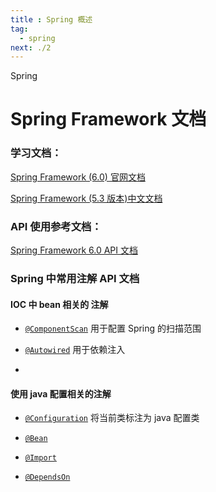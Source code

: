 ```yaml
---
title : Spring 概述
tag: 
  - spring
next: ./2
---
```


Spring

<!-- more -->



# Spring Framework 文档



### 学习文档：

[Spring Framework (6.0) 官网文档](https://docs.spring.io/spring-framework/docs/current/reference/html/)

[Spring Framework (5.3 版本)中文文档](http://docs.jcohy.com/docs/spring-framework/5.3.22/html5/zh-cn/index.html)



### API 使用参考文档：

[Spring Framework 6.0 API 文档](https://docs.spring.io/spring-framework/docs/current/javadoc-api/)





### Spring 中常用注解 API 文档





#### IOC 中 bean 相关的 注解

- [`@ComponentScan`](https://docs.spring.io/spring-framework/docs/current/javadoc-api/org/springframework/context/annotation/ComponentScan.html) 用于配置 Spring 的扫描范围

- [`@Autowired`](https://docs.spring.io/spring-framework/docs/current/javadoc-api/org/springframework/beans/factory/annotation/Autowired.html) 用于依赖注入 
- 







#### 使用 java 配置相关的注解

- [`@Configuration`](https://docs.spring.io/spring-framework/docs/current/javadoc-api/org/springframework/context/annotation/Configuration.html) 将当前类标注为 java 配置类

- [`@Bean`](https://docs.spring.io/spring-framework/docs/current/javadoc-api/org/springframework/context/annotation/Bean.html) 

- [`@Import`](https://docs.spring.io/spring-framework/docs/current/javadoc-api/org/springframework/context/annotation/Import.html)  

- [`@DependsOn`](https://docs.spring.io/spring-framework/docs/current/javadoc-api/org/springframework/context/annotation/DependsOn.html) 

































